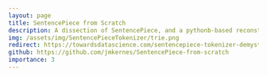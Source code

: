 ```yaml
---
layout: page
title: SentencePiece from Scratch
description: A dissection of SentencePiece, and a pythonb-based reconstruction.
img: /assets/img/SentencePieceTokenizer/trie.png
redirect: https://towardsdatascience.com/sentencepiece-tokenizer-demystified-d0a3aac19b15
github: https://github.com/jmkernes/SentencePiece-from-scratch
importance: 3
---
```

